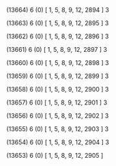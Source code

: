 (13664) 6 (0) [ 1, 5, 8, 9, 12, 2894 ] 3 


(13663) 6 (0) [ 1, 5, 8, 9, 12, 2895 ] 3 


(13662) 6 (0) [ 1, 5, 8, 9, 12, 2896 ] 3 


(13661) 6 (0) [ 1, 5, 8, 9, 12, 2897 ] 3 


(13660) 6 (0) [ 1, 5, 8, 9, 12, 2898 ] 3 


(13659) 6 (0) [ 1, 5, 8, 9, 12, 2899 ] 3 


(13658) 6 (0) [ 1, 5, 8, 9, 12, 2900 ] 3 


(13657) 6 (0) [ 1, 5, 8, 9, 12, 2901 ] 3 


(13656) 6 (0) [ 1, 5, 8, 9, 12, 2902 ] 3 


(13655) 6 (0) [ 1, 5, 8, 9, 12, 2903 ] 3 


(13654) 6 (0) [ 1, 5, 8, 9, 12, 2904 ] 3 


(13653) 6 (0) [ 1, 5, 8, 9, 12, 2905 ]  

